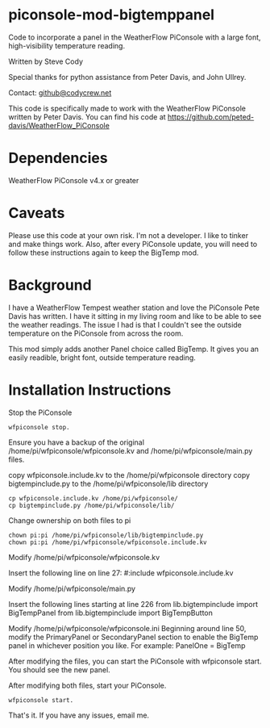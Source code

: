 # piconsole-mod-bigtemppanel
Code to incorporate a panel in the WeatherFlow PiConsole with a large font, high-visibility temperature reading.

Written by Steve Cody

Special thanks for python assistance from Peter Davis, and John Ullrey.

Contact:  github@codycrew.net

This code is specifically made to work with the WeatherFlow PiConsole written by Peter Davis.
You can find his code at https://github.com/peted-davis/WeatherFlow_PiConsole

# Dependencies
WeatherFlow PiConsole v4.x or greater

# Caveats
Please use this code at your own risk.  I'm not a developer.  I like to tinker and make things work.
Also, after every PiConsole update, you will need to follow these instructions again to keep the BigTemp mod.

# Background
I have a WeatherFlow Tempest weather station and love the PiConsole Pete Davis has written.  I have it sitting in my living room
and like to be able to see the weather readings.  The issue I had is that I couldn't see the outside temperature on the PiConsole
from across the room. 

This mod simply adds another Panel choice called BigTemp.  It gives you an easily readible, bright font, outside temperature reading.  

# Installation Instructions

Stop the PiConsole
```
wfpiconsole stop.
```

Ensure you have a backup of the original /home/pi/wfpiconsole/wfpiconsole.kv and /home/pi/wfpiconsole/main.py files.

copy wfpiconsole.include.kv to the /home/pi/wfpiconsole directory
copy bigtempinclude.py to the /home/pi/wfpiconsole/lib directory
```
cp wfpiconsole.include.kv /home/pi/wfpiconsole/
cp bigtempinclude.py /home/pi/wfpiconsole/lib/
```

Change ownership on both files to pi
```
chown pi:pi /home/pi/wfpiconsole/lib/bigtempinclude.py
chown pi:pi /home/pi/wfpiconsole/wfpiconsole.include.kv
```

Modify /home/pi/wfpiconsole/wfpiconsole.kv

Insert the following line on line 27:
#:include wfpiconsole.include.kv

Modify /home/pi/wfpiconsole/main.py

Insert the following lines starting at line 226
from lib.bigtempinclude      import BigTempPanel
from lib.bigtempinclude      import BigTempButton

Modify /home/pi/wfpiconsole/wfpiconsole.ini
Beginning around line 50, modify the PrimaryPanel or SecondaryPanel section to enable the BigTemp panel in whichever position you like.
For example:
PanelOne = BigTemp

After modifying the files, you can start the PiConsole with wfpiconsole start.  You should see the new panel.


After modifying both files, start your PiConsole.
```
wfpiconsole start.
```

That's it.  If you have any issues, email me.
